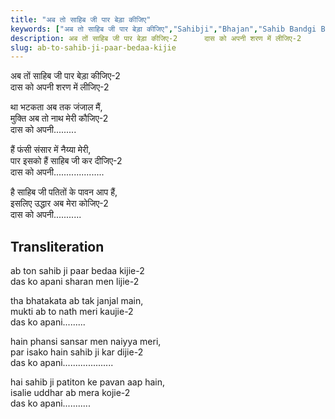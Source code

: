 ```yaml
---
title: "अब तो साहिब जी पार बेड़ा कीजिए"
keywords: ["अब तो साहिब जी पार बेड़ा कीजिए","Sahibji","Bhajan","Sahib Bandgi Bhajan","Sant Kabir Bhajan","bhajan lyrics","साहिब बंदगी भजन","भजन"]
description: अब तों साहिब जी पार बेड़ा कीजिए-2      दास को अपनी शरण में लीजिए-2         था भटकता अब तक जंजाल मैं,      मुक्ति अब तो नाथ मेरी कौजिए-2      दास को अ
slug: ab-to-sahib-ji-paar-bedaa-kijie
---
```


  
   अब तों साहिब जी पार बेड़ा कीजिए-2  
   दास को अपनी शरण में लीजिए-2  
  
   था भटकता अब तक जंजाल मैं,  
   मुक्ति अब तो नाथ मेरी कौजिए-2  
   दास को अपनी.........  
  
   हैं फंसी संसार में नैय्या मेरी,  
   पार इसको हैं साहिब जी कर दीजिए-2  
   दास को अपनी....................  
  
   है साहिब जी पतितों के पावन आप हैं,  
   इसलिए उद्धार अब मेरा कोजिए-2  
   दास को अपनी...........  
  


## Transliteration

  
   ab ton sahib ji paar bedaa kijie-2  
   das ko apani sharan men lijie-2  
  
   tha bhatakata ab tak janjal main,  
   mukti ab to nath meri kaujie-2  
   das ko apani.........  
  
   hain phansi sansar men naiyya meri,  
   par isako hain sahib ji kar dijie-2  
   das ko apani....................  
  
   hai sahib ji patiton ke pavan aap hain,  
   isalie uddhar ab mera kojie-2  
   das ko apani...........  
  

  